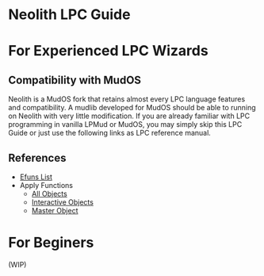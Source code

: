 Neolith LPC Guide
=================
# For Experienced LPC Wizards

## Compatibility with MudOS
Neolith is a MudOS fork that retains almost every LPC language features and compatibility. A mudlib developed for MudOS should be able to running on Neolith with very little modification. If you are already familiar with LPC programming in vanilla LPMud or MudOS, you may simply skip this LPC Guide or just use the following links as
LPC reference manual.

## References
- [Efuns List](/docs/efuns.md)
- Apply Functions
  - [All Objects](/docs/applies/all-objects.md)
  - [Interactive Objects](/doc/applies/interactive-objects.md)
  - [Master Object](/doc/applies/master-object.md)

# For Beginers
(WIP)


